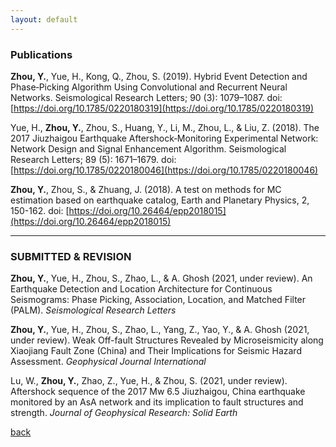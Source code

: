 ```yaml
---
layout: default
---
```

### Publications

**Zhou, Y.**, Yue, H., Kong, Q., Zhou, S. (2019). Hybrid Event Detection and Phase‐Picking Algorithm Using Convolutional and Recurrent Neural Networks. Seismological Research Letters; 90 (3): 1079–1087. doi: [https://doi.org/10.1785/0220180319](https://doi.org/10.1785/0220180319) 

Yue, H., **Zhou, Y.**, Zhou, S., Huang, Y., Li, M., Zhou, L., & Liu, Z. (2018). The 2017 Jiuzhaigou Earthquake Aftershock‐Monitoring Experimental Network: Network Design and Signal Enhancement Algorithm. Seismological Research Letters; 89 (5): 1671–1679. doi: [https://doi.org/10.1785/0220180046](https://doi.org/10.1785/0220180046) 

**Zhou, Y.**, Zhou, S., & Zhuang, J. (2018). A test on methods for MC estimation based on earthquake catalog, Earth and Planetary Physics, 2, 150-162. doi: [https://doi.org/10.26464/epp2018015](https://doi.org/10.26464/epp2018015)

* * *
### SUBMITTED & REVISION

**Zhou, Y.**, Yue, H., Zhou, S., Zhao, L., & A. Ghosh (2021, under review). An Earthquake Detection and Location Architecture for Continuous Seismograms: Phase Picking, Association, Location, and Matched Filter (PALM). *Seismological Research Letters* 

**Zhou, Y.**, Yue, H., Zhou, S., Zhao, L., Yang, Z., Yao, Y., & A. Ghosh (2021, under review). Weak Off-fault Structures Revealed by Microseismicity along Xiaojiang Fault Zone (China) and Their Implications for Seismic Hazard Assessment. *Geophysical Journal International*

Lu, W., **Zhou, Y.**, Zhao, Z., Yue, H., & Zhou, S. (2021, under review). Aftershock sequence of the 2017 Mw 6.5 Jiuzhaigou, China earthquake monitored by an AsA network and its implication to fault structures and strength. *Journal of Geophysical Research: Solid Earth*


[back](./)